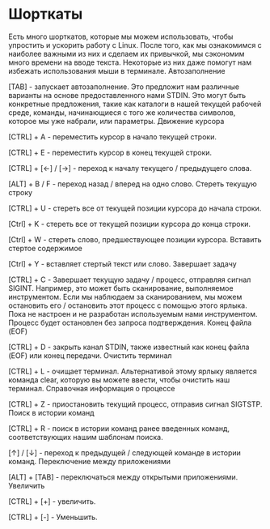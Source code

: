 # Шорткаты

Есть много шорткатов, которые мы можем использовать, чтобы упростить и ускорить работу с Linux. После того, как мы ознакомимся с наиболее важными из них и сделаем их привычкой, мы сэкономим много времени на вводе текста. Некоторые из них даже помогут нам избежать использования мыши в терминале.
Автозаполнение

[TAB] - запускает автозаполнение. Это предложит нам различные варианты на основе предоставленного нами STDIN. Это могут быть конкретные предложения, такие как каталоги в нашей текущей рабочей среде, команды, начинающиеся с того же количества символов, которое мы уже набрали, или параметры.
Движение курсора

[CTRL] + A - переместить курсор в начало текущей строки.

[CTRL] + E - переместить курсор в конец текущей строки.

[CTRL] + [←] / [→] - переход к началу текущего / предыдущего слова.

[ALT] + B / F - переход назад / вперед на одно слово.
Стереть текущую строку

[CTRL] + U - стереть все от текущей позиции курсора до начала строки.

[Ctrl] + K - стереть все от текущей позиции курсора до конца строки.

[Ctrl] + W - стереть слово, предшествующее позиции курсора.
Вставить стертое содержимое

[Ctrl] + Y - вставляет стертый текст или слово.
Завершает задачу

[CTRL] + C - Завершает текущую задачу / процесс, отправляя сигнал SIGINT. Например, это может быть сканирование, выполняемое инструментом. Если мы наблюдаем за сканированием, мы можем остановить его / остановить этот процесс с помощью этого ярлыка. Пока не настроен и не разработан используемым нами инструментом. Процесс будет остановлен без запроса подтверждения.
Конец файла (EOF)

[CTRL] + D - закрыть канал STDIN, также известный как конец файла (EOF) или конец передачи.
Очистить терминал

[CTRL] + L - очищает терминал. Альтернативой этому ярлыку является команда clear, которую вы можете ввести, чтобы очистить наш терминал.
Справочная информация о процессе

[CTRL] + Z - приостановить текущий процесс, отправив сигнал SIGTSTP.
Поиск в истории команд

[CTRL] + R - поиск в истории команд ранее введенных команд, соответствующих нашим шаблонам поиска.

[↑] / [↓] - переход к предыдущей / следующей команде в истории команд.
Переключение между приложениями

[ALT] + [TAB] - переключаться между открытыми приложениями.
Увеличить

[CTRL] + [+] - увеличить.

[CTRL] + [-] - Уменьшить.